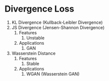 # Divergence Loss

1. KL Divergence (Kullback-Leibler Divergence)
2. JS Divergence (Jensen-Shannon Divergence)
   1. Features
      1. Unstable
   2. Applications
      1. GAN
3. Wasserstein Distance
   1. Features
      1. Stable
   2. Applications
      1. WGAN (Wasserstein GAN)
